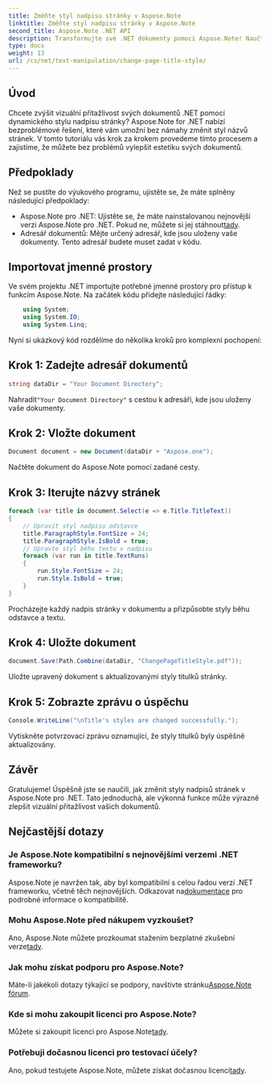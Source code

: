 ```yaml
---
title: Změňte styl nadpisu stránky v Aspose.Note
linktitle: Změňte styl nadpisu stránky v Aspose.Note
second_title: Aspose.Note .NET API
description: Transformujte své .NET dokumenty pomocí Aspose.Note! Naučte se snadno měnit styly nadpisů stránek. Zvyšte estetiku v několika jednoduchých krocích.
type: docs
weight: 13
url: /cs/net/text-manipulation/change-page-title-style/
---
```

## Úvod
Chcete zvýšit vizuální přitažlivost svých dokumentů .NET pomocí dynamického stylu nadpisu stránky? Aspose.Note for .NET nabízí bezproblémové řešení, které vám umožní bez námahy změnit styl názvů stránek. V tomto tutoriálu vás krok za krokem provedeme tímto procesem a zajistíme, že můžete bez problémů vylepšit estetiku svých dokumentů.
## Předpoklady
Než se pustíte do výukového programu, ujistěte se, že máte splněny následující předpoklady:
-  Aspose.Note pro .NET: Ujistěte se, že máte nainstalovanou nejnovější verzi Aspose.Note pro .NET. Pokud ne, můžete si jej stáhnout[tady](https://releases.aspose.com/note/net/).
- Adresář dokumentů: Mějte určený adresář, kde jsou uloženy vaše dokumenty. Tento adresář budete muset zadat v kódu.
## Importovat jmenné prostory
Ve svém projektu .NET importujte potřebné jmenné prostory pro přístup k funkcím Aspose.Note. Na začátek kódu přidejte následující řádky:
```csharp
    using System;
    using System.IO;
    using System.Linq;
```
Nyní si ukázkový kód rozdělíme do několika kroků pro komplexní pochopení:
## Krok 1: Zadejte adresář dokumentů
```csharp
string dataDir = "Your Document Directory";
```
 Nahradit`"Your Document Directory"` s cestou k adresáři, kde jsou uloženy vaše dokumenty.
## Krok 2: Vložte dokument
```csharp
Document document = new Document(dataDir + "Aspose.one");
```
Načtěte dokument do Aspose.Note pomocí zadané cesty.
## Krok 3: Iterujte názvy stránek
```csharp
foreach (var title in document.Select(e => e.Title.TitleText))
{
    // Upravit styl nadpisu odstavce
    title.ParagraphStyle.FontSize = 24;
    title.ParagraphStyle.IsBold = true;
    // Upravte styl běhu textu v nadpisu
    foreach (var run in title.TextRuns)
    {
        run.Style.FontSize = 24;
        run.Style.IsBold = true;
    }
}
```
Procházejte každý nadpis stránky v dokumentu a přizpůsobte styly běhu odstavce a textu.
## Krok 4: Uložte dokument
```csharp
document.Save(Path.Combine(dataDir, "ChangePageTitleStyle.pdf"));
```
Uložte upravený dokument s aktualizovanými styly titulků stránky.
## Krok 5: Zobrazte zprávu o úspěchu
```csharp
Console.WriteLine("\nTitle's styles are changed successfully.");
```
Vytiskněte potvrzovací zprávu oznamující, že styly titulků byly úspěšně aktualizovány.
## Závěr
Gratulujeme! Úspěšně jste se naučili, jak změnit styly nadpisů stránek v Aspose.Note pro .NET. Tato jednoduchá, ale výkonná funkce může výrazně zlepšit vizuální přitažlivost vašich dokumentů.
## Nejčastější dotazy
### Je Aspose.Note kompatibilní s nejnovějšími verzemi .NET frameworku?
Aspose.Note je navržen tak, aby byl kompatibilní s celou řadou verzí .NET frameworku, včetně těch nejnovějších. Odkazovat na[dokumentace](https://reference.aspose.com/note/net/) pro podrobné informace o kompatibilitě.
### Mohu Aspose.Note před nákupem vyzkoušet?
 Ano, Aspose.Note můžete prozkoumat stažením bezplatné zkušební verze[tady](https://releases.aspose.com/).
### Jak mohu získat podporu pro Aspose.Note?
 Máte-li jakékoli dotazy týkající se podpory, navštivte stránku[Aspose.Note fórum](https://forum.aspose.com/c/note/28).
### Kde si mohu zakoupit licenci pro Aspose.Note?
 Můžete si zakoupit licenci pro Aspose.Note[tady](https://purchase.aspose.com/buy).
### Potřebuji dočasnou licenci pro testovací účely?
 Ano, pokud testujete Aspose.Note, můžete získat dočasnou licenci[tady](https://purchase.aspose.com/temporary-license/).